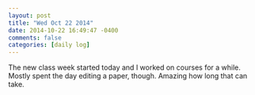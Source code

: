 ```yaml
---
layout: post
title: "Wed Oct 22 2014"
date: 2014-10-22 16:49:47 -0400
comments: false
categories: [daily log]
---
```


The new class week started today and I worked on courses for a while. Mostly
spent the day editing a paper, though. Amazing how long that can take.
